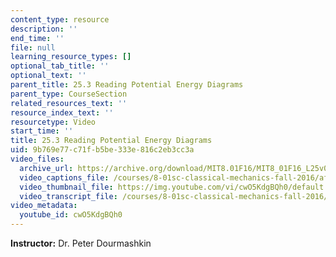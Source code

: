 ```yaml
---
content_type: resource
description: ''
end_time: ''
file: null
learning_resource_types: []
optional_tab_title: ''
optional_text: ''
parent_title: 25.3 Reading Potential Energy Diagrams
parent_type: CourseSection
related_resources_text: ''
resource_index_text: ''
resourcetype: Video
start_time: ''
title: 25.3 Reading Potential Energy Diagrams
uid: 9b769e77-c71f-b5be-333e-816c2eb3cc3a
video_files:
  archive_url: https://archive.org/download/MIT8.01F16/MIT8_01F16_L25v03_360p.mp4
  video_captions_file: /courses/8-01sc-classical-mechanics-fall-2016/af319138595c57e094edc1820440522b_cwO5KdgBQh0.vtt
  video_thumbnail_file: https://img.youtube.com/vi/cwO5KdgBQh0/default.jpg
  video_transcript_file: /courses/8-01sc-classical-mechanics-fall-2016/165505d00d2913c735a13f7c7702a029_cwO5KdgBQh0.pdf
video_metadata:
  youtube_id: cwO5KdgBQh0
---
```


**Instructor:** Dr. Peter Dourmashkin